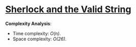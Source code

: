 # [Sherlock and the Valid String](https://www.hackerrank.com/challenges/sherlock-and-valid-string)

__Complexity Analysis__:
* Time complexity: _O(n)_.
* Space complexity: _O(26)_.
